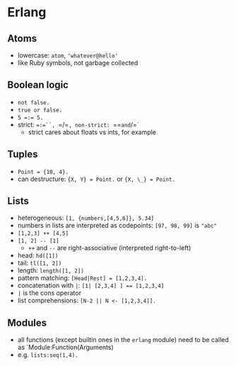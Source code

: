 # Erlang

## Atoms

- lowercase: `atom`, `'whatever@hello'`
- like Ruby symbols, not garbage collected

## Boolean logic

- `not false.`
- `true or false.`
- `5 =:= 5.`
- strict: `=:=``, `=/=`, non-strict: `==` and `/=`
  - strict cares about floats vs ints, for example

## Tuples

- `Point = {10, 4}.`
- can destructure: `{X, Y} = Point.` or `{X, \_} = Point.`

## Lists

- heterogeneous: `[1, {numbers,[4,5,6]}, 5.34]`
- numbers in lists are interpreted as codepoints: `[97, 98, 99]` is `"abc"`
- `[1,2,3] ++ [4,5]`
- `[1, 2] -- [1]`
  - `++` and `--` are right-associative (interpreted right-to-left)
- head: `hd([1])`
- tail: `tl([1, 2])`
- length: `length([1, 2])`
- pattern matching: `[Head|Rest] = [1,2,3,4].`
- concatenation with `|`: `[1| [2,3,4] ] == [1,2,3,4]`
- `|` is the cons operator
- list comprehensions: `[N-2 || N <- [1,2,3,4]].`

## Modules

- all functions (except builtin ones in the `erlang` module) need to be called as `Module:Function(Arguments)
- e.g. `lists:seq(1,4).`
